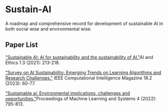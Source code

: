 # Sustain-AI
A roadmap and comprehensive record for development of sustainable AI in both social wise and environmental wise.

## Paper List
["Sustainable AI: AI for sustainability and the sustainability of AI."](https://link.springer.com/article/10.1007/s43681-021-00043-6)AI and Ethics 1.3 (2021): 213-218.

["Survey on AI Sustainability: Emerging Trends on Learning Algorithms and Research Challenges."](https://ieeexplore.ieee.org/abstract/document/10102375) IEEE Computational Intelligence Magazine 18.2 (2023): 60-77.

["Sustainable ai: Environmental implications, challenges and opportunities."](https://proceedings.mlsys.org/paper_files/paper/2022/file/ed3d2c21991e3bef5e069713af9fa6ca-Paper.pdf)Proceedings of Machine Learning and Systems 4 (2022): 795-813.
